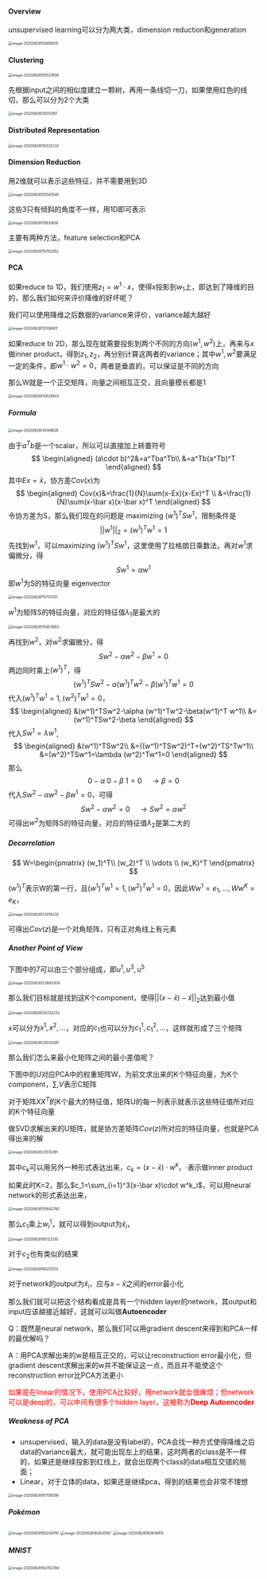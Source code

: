 #### Overview

unsupervised learning可以分为两大类，dimension reduction和generation

<img src="https://gitee.com/scarleatt/image/raw/master/img/image-20200628104819015.png" alt="image-20200628104819015" style="zoom:50%;" />

#### Clustering

<img src="https://gitee.com/scarleatt/image/raw/master/img/image-20200628105521936.png" alt="image-20200628105521936" style="zoom:50%;" />

先根据input之间的相似度建立一颗树，再用一条线切一刀，如果使用红色的线切，那么可以分为2个大类

<img src="https://gitee.com/scarleatt/image/raw/master/img/image-20200628110013187.png" alt="image-20200628110013187" style="zoom:50%;" />

#### Distributed Representation

<img src="https://gitee.com/scarleatt/image/raw/master/img/image-20200628110332232.png" alt="image-20200628110332232" style="zoom:50%;" />

#### Dimension Reduction

用2维就可以表示这些特征，并不需要用到3D

<img src="https://gitee.com/scarleatt/image/raw/master/img/image-20200628110540545.png" alt="image-20200628110540545" style="zoom:50%;" />

这些3只有倾斜的角度不一样，用1D即可表示

<img src="https://gitee.com/scarleatt/image/raw/master/img/image-20200628110631658.png" alt="image-20200628110631658" style="zoom:50%;" />



主要有两种方法，feature selection和PCA

<img src="https://gitee.com/scarleatt/image/raw/master/img/image-20200628110752052.png" alt="image-20200628110752052" style="zoom:50%;" />

#### PCA

如果reduce to 1D，我们使用$z_1=w^1 \cdot  x$，使得$x$投影到$w_1$上，即达到了降维的目的，那么我们如何来评价降维的好坏呢？

我们可以使用降维之后数据的variance来评价，variance越大越好

<img src="https://gitee.com/scarleatt/image/raw/master/img/image-20200628112108807.png" alt="image-20200628112108807" style="zoom:50%;" />

如果reduce to 2D，那么现在就需要投影到两个不同的方向$(w^1,w^2)$上，再来与$x$做inner product，得到$z_1,z_2$，再分别计算这两者的variance；其中$w^1,w^2$要满足一定的条件，即$w^1\cdot w^2=0$，两者是垂直的，可以保证是不同的方向

那么W就是一个正交矩阵，向量之间相互正交，且向量模长都是1

<img src="https://gitee.com/scarleatt/image/raw/master/img/image-20200628112628933.png" alt="image-20200628112628933" style="zoom:50%;" />

##### Formula

<img src="https://gitee.com/scarleatt/image/raw/master/img/image-20200628114149626.png" alt="image-20200628114149626" style="zoom:50%;" />

由于$a^Tb$是一个scalar，所以可以直接加上转置符号
$$
\begin{aligned}
(a\cdot b)^2&=a^Tba^Tb\\
&=a^Tb(a^Tb)^T
\end{aligned}
$$
其中$Ex=\bar x$，协方差$Cov(x)$为
$$
\begin{aligned}
Cov(x)&=\frac{1}{N}\sum(x-Ex)(x-Ex)^T \\
&=\frac{1}{N}\sum(x-\bar x)(x-\bar x)^T
\end{aligned}
$$
令协方差为S，那么我们现在的问题是 maximizing $(w^1)^TSw^1$，限制条件是
$$
||w^1||_2=(w^1)^Tw^1=1
$$
先找到$w^1$，可以maximizing $(w^1)^TSw^1$，这里使用了拉格朗日乘数法，再对$w^1$求偏微分，得
$$
Sw^1=\alpha w^1
$$
即$w^1$为S的特征向量 eigenvector

<img src="https://gitee.com/scarleatt/image/raw/master/img/image-20200628115707351.png" alt="image-20200628115707351" style="zoom:50%;" />

$w^1$为矩阵S的特征向量，对应的特征值$\lambda_1$是最大的

<img src="https://gitee.com/scarleatt/image/raw/master/img/image-20200628115903683.png" alt="image-20200628115903683" style="zoom:50%;" />

再找到$w^2$，对$w^2$求偏微分，得
$$
Sw^2-\alpha w^2-\beta w^1=0
$$
两边同时乘上$(w^1)^T$，得
$$
(w^1)^TSw^2-\alpha (w^1)^Tw^2-\beta(w^1)^T w^1=0
$$
代入$(w^1)^Tw^1=1,(w^2)^Tw^1=0$，
$$
\begin{aligned}
&(w^1)^TSw^2-\alpha (w^1)^Tw^2-\beta(w^1)^T w^1\\
&=(w^1)^TSw^2-\beta
\end{aligned}
$$
代入$Sw^1=\lambda w^1$,
$$
\begin{aligned}
&(w^1)^TSw^2\\
&=((w^1)^TSw^2)^T=(w^2)^TS^Tw^1\\
&=(w^2)^TSw^1=\lambda (w^2)^Tw^1=0
\end{aligned}
$$
那么
$$
0-\alpha\ 0-\beta\ 1=0\quad\rightarrow \beta=0
$$
代入$Sw^2-\alpha w^2-\beta w^1=0$，可得
$$
Sw^2-\alpha w^2=0\quad \rightarrow Sw^2=\alpha w^2
$$
可得出$w^2$为矩阵S的特征向量，对应的特征值$\lambda_2$是第二大的

##### **Decorrelation**

$$
W=\begin{pmatrix} 
(w_1)^T\\
(w_2)^T \\
\vdots
\\
(w_K)^T
\end{pmatrix}
$$

$(w^1)^T$表示W的第一行，且$(w^1)^Tw^1=1,(w^2)^Tw^1=0$，因此$Ww^1=e_1,...,Ww^K=e_K$，

<img src="https://gitee.com/scarleatt/image/raw/master/img/image-20200628123018232.png" alt="image-20200628123018232" style="zoom:50%;" />

可得出$Cov(z)$是一个对角矩阵，只有正对角线上有元素

##### Another Point of View

下图中的7可以由三个部分组成，即$u^1,u^3,u^5$

<img src="https://gitee.com/scarleatt/image/raw/master/img/image-20200628123840304.png" alt="image-20200628123840304" style="zoom:50%;" />

那么我们目标就是找到这K个component，使得$||(x-\bar x)-\hat x||_2$达到最小值

<img src="https://gitee.com/scarleatt/image/raw/master/img/image-20200628124332233.png" alt="image-20200628124332233" style="zoom:50%;" />

x可以分为$x^1,x^2,...$，对应的$c_1$也可以分为$c_1^1,c_1^2,...$，这样就形成了三个矩阵

<img src="https://gitee.com/scarleatt/image/raw/master/img/image-20200628125033081.png" alt="image-20200628125033081" style="zoom:50%;" />

那么我们怎么来最小化矩阵之间的最小差值呢？

下图中的U对应PCA中的权重矩阵W，为前文求出来的K个特征向量，为K个component，$\sum,V$表示C矩阵

对于矩阵$XX^T$的K个最大的特征值，矩阵U的每一列表示就表示这些特征值所对应的K个特征向量

做SVD求解出来的U矩阵，就是协方差矩阵$Cov(z)$所对应的特征向量，也就是PCA得出来的解

<img src="https://gitee.com/scarleatt/image/raw/master/img/image-20200628125515261.png" alt="image-20200628125515261" style="zoom:50%;" />

其中$c_k$可以用另外一种形式表达出来，$c_k=(x-\bar x)\cdot w^k$，$\cdot$表示做inner product

如果此时K=2，那么$c_1=\sum_{i=1}^3(x-\bar x)\cdot w^k_i$，可以用neural network的形式表达出来，

<img src="https://gitee.com/scarleatt/image/raw/master/img/image-20200628155642780.png" alt="image-20200628155642780" style="zoom:50%;" />

那么$c_1$乘上$w_i^1$，就可以得到output为$\hat x_i$，

<img src="https://gitee.com/scarleatt/image/raw/master/img/image-20200628160122130.png" alt="image-20200628160122130" style="zoom:50%;" />

对于$c_2$也有类似的结果

<img src="https://gitee.com/scarleatt/image/raw/master/img/image-20200628160212513.png" alt="image-20200628160212513" style="zoom:50%;" />

对于network的output为$\hat x_i$，应与$x-\bar x$之间的error最小化

那么我们就可以把这个结构看成是具有一个hidden layer的network，其output和input应该越接近越好，这就可以叫做**Autoencoder**

Q：既然是neural network，那么我们可以用gradient descent来得到和PCA一样的最优解吗？

A：用PCA求解出来的w是相互正交的，可以让reconstruction error最小化，但gradient descent求解出来的w并不能保证这一点，而且并不能使这个reconstruction error比PCA方法更小

<span style="color: red">如果是在linear的情况下，使用PCA比较好，用network就会很麻烦；但network可以是deep的，可以中间有很多个hidden layer，这被称为**Deep Autoencoder**</span>

##### Weakness of PCA

+ unsupervised，输入的data是没有label的，PCA会找一种方式使得降维之后data的variance最大，就可能出现左上的结果，这时两者的class是不一样的，如果还是继续投影到红线上，就会出现两个class的data相互交错的局面；
+ Linear，对于立体的data，如果还是继续pca，得到的结果也会非常不理想

<img src="https://gitee.com/scarleatt/image/raw/master/img/image-20200628161709298.png" alt="image-20200628161709298" style="zoom:50%;" />

##### Pokémon

<img src="https://gitee.com/scarleatt/image/raw/master/img/image-20200628162244781.png" alt="image-20200628162244781" style="zoom:50%;" />

<img src="https://gitee.com/scarleatt/image/raw/master/img/image-20200628162630167.png" alt="image-20200628162630167" style="zoom:50%;" />

<img src="https://gitee.com/scarleatt/image/raw/master/img/image-20200628162636915.png" alt="image-20200628162636915" style="zoom:50%;" />

##### MNIST

<img src="https://gitee.com/scarleatt/image/raw/master/img/image-20200628162743780.png" alt="image-20200628162743780" style="zoom:50%;" />